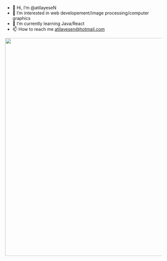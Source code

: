 - 👋 Hi, I’m @atilayeseN
- 👀 I’m interested in web developement/image processing/computer graphics
- 🌱 I’m currently learning Java/React
- 📫 How to reach me atilayesen@hotmail.com

<div id="header" align="center">
  <img src="https://c.tenor.com/a6S35wgiCOsAAAAM/deku-java.gif" width="700"/>
</div>
